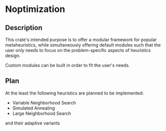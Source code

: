 # Noptimization

## Description
This crate's intended purpose is to offer a modular framework for popular metaheuristics, while simultaneously offering default modules such that the user only needs to focus on the problem-specific aspects of heuristics design.

Custom modules can be built in order to fit the user's needs.

## Plan
At the least the following heuristics are planned to be implemented:
- Variable Neighborhood Search
- Simulated Annealing
- Large Neighborhood Search

and their adaptive variants